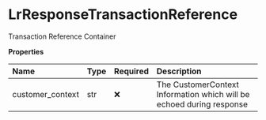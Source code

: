 # LrResponseTransactionReference

Transaction Reference Container

**Properties**

| Name             | Type | Required | Description                                                          |
| :--------------- | :--- | :------- | :------------------------------------------------------------------- |
| customer_context | str  | ❌       | The CustomerContext Information which will be echoed during response |

<!-- This file was generated by liblab | https://liblab.com/ -->
